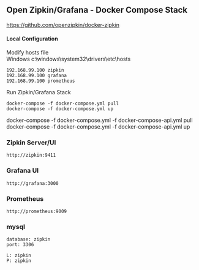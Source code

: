 ## Open Zipkin/Grafana - Docker Compose Stack

https://github.com/openzipkin/docker-zipkin


#### Local Configuration

Modify hosts file     
Windows c:\windows\system32\drivers\etc\hosts

```
192.168.99.100 zipkin
192.168.99.100 grafana
192.168.99.100 prometheus
```

Run Zipkin/Grafana Stack
```
docker-compose -f docker-compose.yml pull
docker-compose -f docker-compose.yml up
```

docker-compose -f docker-compose.yml -f docker-compose-api.yml pull
docker-compose -f docker-compose.yml -f docker-compose-api.yml up 

### Zipkin Server/UI

```
http://zipkin:9411
```

### Grafana UI

```
http://grafana:3000
```

### Prometheus

```
http://prometheus:9009
```

### mysql

```
database: zipkin
port: 3306

L: zipkin
P: zipkin
```
